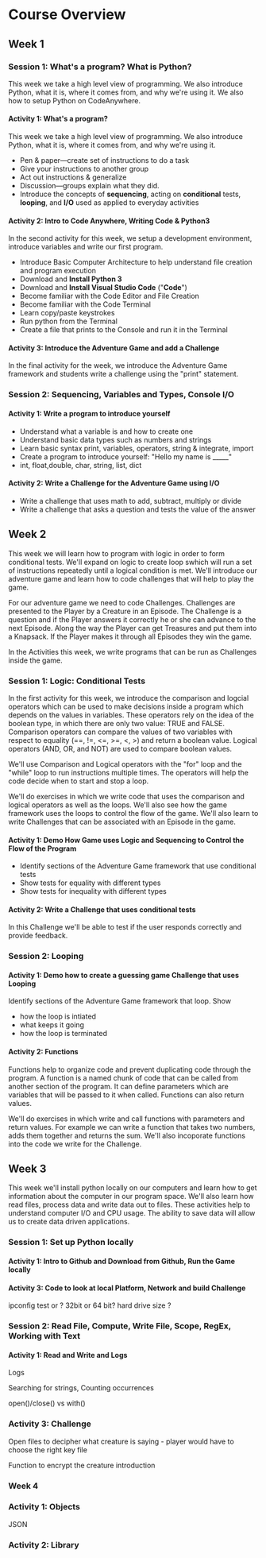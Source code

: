 # Course Overview

## Week 1

### Session 1: What's a program? What is Python?

This week we take a high level view of programming. We also introduce Python, what it is, where it comes from, and why we're using it. We also how to setup Python on CodeAnywhere.

#### Activity 1: What's a program?

This week we take a high level view of programming. We also introduce Python, what it is, where it comes from, and why we're using it.

* Pen & paper—create set of instructions to do a task
* Give your instructions to another group
* Act out instructions & generalize
* Discussion—groups explain what they did.
* Introduce the concepts of **sequencing**, acting on **conditional** tests, **looping**, and **I/O** used as applied to everyday activities

#### Activity 2: Intro to Code Anywhere, Writing Code & Python3

In the second activity for this week, we setup a development environment,  introduce variables and write our first program.

* Introduce Basic Computer Architecture to help understand file creation and program execution
* Download and **Install Python 3**
* Download and **Install Visual Studio Code** \("**Code**"\)
* Become familiar with the Code Editor and File Creation
* Become familiar with the Code Terminal
* Learn copy/paste keystrokes
* Run python from the Terminal
* Create a file that prints to the Console and run it in the Terminal

#### Activity 3: Introduce the Adventure Game and add a Challenge

In the final activity for the week, we introduce the Adventure Game framework and students write a challenge using the "print" statement.

### Session 2: Sequencing, Variables and Types, Console I/O

#### Activity 1: Write a program to introduce yourself

* Understand what a variable is and how to create one
* Understand basic data types such as numbers and strings
* Learn basic syntax print, variables, operators, string & integrate, import
* Create a program to introduce yourself: "Hello my name is \_\_\_\_\_"
* int, float,double, char, string, list, dict

#### Activity 2: Write a Challenge for the Adventure Game using I/O

* Write a challenge that uses math to add, subtract, multiply or divide
* Write a challenge that asks a question and tests the value of the answer

## Week 2

This week we will learn how to program with logic in order to form conditional tests. We'll expand on logic to create loop swhich will run a set of instructions repeatedly until a logical condition is met. We'll introduce our adventure game and learn how to code challenges that will help to play the game.

For our adventure game we need to code Challenges. Challenges are presented to the Player by a Creature in an Episode. The Challenge is a question and if the Player answers it correctly he or she can advance to the next Episode. Along the way the Player can get Treasures and put them into a Knapsack. If the Player makes it through all Episodes they win the game.

In the Activities this week, we write programs that can be run as Challenges inside the game.

### Session 1: Logic: Conditional Tests

In the first activity for this week, we introduce the comparison and logcial operators which can be used to make decisions inside a program which depends on the values in variables. These operators rely on the idea of the boolean type, in which there are only two value: TRUE and FALSE. Comparison operators can compare the values of two variables with respect to equality \(==, !=, &lt;=, &gt;=, &lt;, &gt;\) and return a boolean value. Logical operators \(AND, OR, and NOT\) are used to compare boolean values.

We'll use Comparison and Logical operators with the "for" loop and the "while" loop to run instructions multiple times. The operators will help the code decide when to start and stop a loop.

We'll do exercises in which we write code that uses the comparison and logical operators as well as the loops. We'll also see how the game framework uses the loops to control the flow of the game. We'll also learn to write Challenges that can be associated with an Episode in the game.

#### Activity 1: Demo How Game uses Logic and Sequencing to Control the Flow of the Program

* Identify sections of the Adventure Game framework that use conditional tests
* Show tests for equality with different types
* Show tests for inequality with different types

#### Activity 2: Write a Challenge that uses conditional tests

In this Challenge we'll be able to test if the user responds correctly and provide feedback.

### Session 2: Looping

#### Activity 1: Demo how to create a guessing game Challenge that uses Looping

Identify sections of the Adventure Game framework that loop. Show

* how the loop is intiated 
* what keeps it going 
* how the loop is terminated

#### Activity 2: Functions

Functions help to organize code and prevent duplicating code through the program. A function is a named chunk of code that can be called from another section of the program. It can define parameters which are variables that will be passed to it when called. Functions can also return values.

We'll do exercises in which write and call functions with parameters and return values. For example we can write a function that takes two numbers, adds them together and returns the sum. We'll also incoporate functions into the code we write for the Challenge.

## Week 3

This week we'll install python locally on our computers and learn how to get information about the computer in our program space. We'll also learn how read files, process data and write data out to files. These activities help to understand computer I/O and CPU usage. The ability to save data will allow us to create data driven applications.

### Session 1: Set up Python locally

#### Activity 1: Intro to Github and Download from Github, Run the Game locally

#### Activity 3: Code to look at local Platform, Network and build Challenge

ipconfig test or ? 32bit or 64 bit? hard drive size ?

### Session 2:  Read File, Compute, Write File, Scope, RegEx, Working with Text

#### Activity 1: Read and Write and Logs

Logs

Searching for strings, Counting occurrences

open\(\)/close\(\) vs with\(\)

### Activity 3: Challenge

Open files to decipher what creature is saying - player would have to choose the right key file

Function to encrypt the creature introduction

### Week 4

### Activity 1: Objects

JSON

### Activity 2: Library



